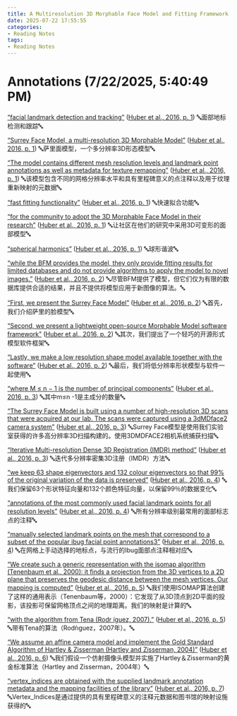 ```yaml
---
title: A Multiresolution 3D Morphable Face Model and Fitting Framework
date: 2025-07-22 17:55:55
categories:
- Reading Notes
tags: 
- Reading Notes
---
```


# Annotations (7/22/2025, 5:40:49 PM)

<span class="highlight" data-annotation="%7B%22attachmentURI%22%3A%22http%3A%2F%2Fzotero.org%2Fusers%2F12198786%2Fitems%2FEIWKIWKF%22%2C%22annotationKey%22%3A%22VYC8VL4V%22%2C%22color%22%3A%22%235fb236%22%2C%22pageLabel%22%3A%221%22%2C%22position%22%3A%7B%22pageIndex%22%3A0%2C%22rects%22%3A%5B%5B501.756%2C529.165%2C521.581%2C537.181%5D%2C%5B129.175%2C518.206%2C243.775%2C526.222%5D%5D%7D%2C%22citationItem%22%3A%7B%22uris%22%3A%5B%22http%3A%2F%2Fzotero.org%2Fusers%2F12198786%2Fitems%2F4GDBRS3R%22%5D%2C%22locator%22%3A%221%22%7D%7D" ztype="zhighlight"><a href="zotero://open-pdf/library/items/EIWKIWKF?page=1&#x26;annotation=VYC8VL4V">“facial landmark detection and tracking”</a></span> <span class="citation" data-citation="%7B%22citationItems%22%3A%5B%7B%22uris%22%3A%5B%22http%3A%2F%2Fzotero.org%2Fusers%2F12198786%2Fitems%2F4GDBRS3R%22%5D%2C%22locator%22%3A%221%22%7D%5D%2C%22properties%22%3A%7B%7D%7D" ztype="zcitation">(<span class="citation-item"><a href="zotero://select/library/items/4GDBRS3R">Huber et al., 2016, p. 1</a></span>)</span> 🔤面部地标检测和跟踪🔤

<span class="highlight" data-annotation="%7B%22attachmentURI%22%3A%22http%3A%2F%2Fzotero.org%2Fusers%2F12198786%2Fitems%2FEIWKIWKF%22%2C%22annotationKey%22%3A%22FSRUCHE9%22%2C%22color%22%3A%22%235fb236%22%2C%22pageLabel%22%3A%221%22%2C%22position%22%3A%7B%22pageIndex%22%3A0%2C%22rects%22%3A%5B%5B240.511%2C496.288%2C467.603%2C504.304%5D%5D%7D%2C%22citationItem%22%3A%7B%22uris%22%3A%5B%22http%3A%2F%2Fzotero.org%2Fusers%2F12198786%2Fitems%2F4GDBRS3R%22%5D%2C%22locator%22%3A%221%22%7D%7D" ztype="zhighlight"><a href="zotero://open-pdf/library/items/EIWKIWKF?page=1&#x26;annotation=FSRUCHE9">“Surrey Face Model, a multi-resolution 3D Morphable Model”</a></span> <span class="citation" data-citation="%7B%22citationItems%22%3A%5B%7B%22uris%22%3A%5B%22http%3A%2F%2Fzotero.org%2Fusers%2F12198786%2Fitems%2F4GDBRS3R%22%5D%2C%22locator%22%3A%221%22%7D%5D%2C%22properties%22%3A%7B%7D%7D" ztype="zcitation">(<span class="citation-item"><a href="zotero://select/library/items/4GDBRS3R">Huber et al., 2016, p. 1</a></span>)</span> 🔤萨里面模型，一个多分辨率3D形态模型🔤

<span class="highlight" data-annotation="%7B%22attachmentURI%22%3A%22http%3A%2F%2Fzotero.org%2Fusers%2F12198786%2Fitems%2FEIWKIWKF%22%2C%22annotationKey%22%3A%22J5C9NW2X%22%2C%22color%22%3A%22%235fb236%22%2C%22pageLabel%22%3A%221%22%2C%22position%22%3A%7B%22pageIndex%22%3A0%2C%22rects%22%3A%5B%5B329.951%2C485.329%2C521.581%2C493.345%5D%2C%5B129.175%2C474.37%2C403.385%2C482.386%5D%5D%7D%2C%22citationItem%22%3A%7B%22uris%22%3A%5B%22http%3A%2F%2Fzotero.org%2Fusers%2F12198786%2Fitems%2F4GDBRS3R%22%5D%2C%22locator%22%3A%221%22%7D%7D" ztype="zhighlight"><a href="zotero://open-pdf/library/items/EIWKIWKF?page=1&#x26;annotation=J5C9NW2X">“The model contains different mesh resolution levels and landmark point annotations as well as metadata for texture remapping”</a></span> <span class="citation" data-citation="%7B%22citationItems%22%3A%5B%7B%22uris%22%3A%5B%22http%3A%2F%2Fzotero.org%2Fusers%2F12198786%2Fitems%2F4GDBRS3R%22%5D%2C%22locator%22%3A%221%22%7D%5D%2C%22properties%22%3A%7B%7D%7D" ztype="zcitation">(<span class="citation-item"><a href="zotero://select/library/items/4GDBRS3R">Huber et al., 2016, p. 1</a></span>)</span> 🔤该模型包含不同的网格分辨率水平和具有里程碑意义的点注释以及用于纹理重新映射的元数据🔤

<span class="highlight" data-annotation="%7B%22attachmentURI%22%3A%22http%3A%2F%2Fzotero.org%2Fusers%2F12198786%2Fitems%2FEIWKIWKF%22%2C%22annotationKey%22%3A%228TQ2H7V5%22%2C%22color%22%3A%22%232ea8e5%22%2C%22pageLabel%22%3A%221%22%2C%22position%22%3A%7B%22pageIndex%22%3A0%2C%22rects%22%3A%5B%5B508.723%2C441.493%2C521.581%2C449.509%5D%2C%5B129.175%2C430.535%2C199.247%2C438.551%5D%5D%7D%2C%22citationItem%22%3A%7B%22uris%22%3A%5B%22http%3A%2F%2Fzotero.org%2Fusers%2F12198786%2Fitems%2F4GDBRS3R%22%5D%2C%22locator%22%3A%221%22%7D%7D" ztype="zhighlight"><a href="zotero://open-pdf/library/items/EIWKIWKF?page=1&#x26;annotation=8TQ2H7V5">“fast fitting functionality”</a></span> <span class="citation" data-citation="%7B%22citationItems%22%3A%5B%7B%22uris%22%3A%5B%22http%3A%2F%2Fzotero.org%2Fusers%2F12198786%2Fitems%2F4GDBRS3R%22%5D%2C%22locator%22%3A%221%22%7D%5D%2C%22properties%22%3A%7B%7D%7D" ztype="zcitation">(<span class="citation-item"><a href="zotero://select/library/items/4GDBRS3R">Huber et al., 2016, p. 1</a></span>)</span> 🔤快速拟合功能🔤

<span class="highlight" data-annotation="%7B%22attachmentURI%22%3A%22http%3A%2F%2Fzotero.org%2Fusers%2F12198786%2Fitems%2FEIWKIWKF%22%2C%22annotationKey%22%3A%228ZUFALM6%22%2C%22color%22%3A%22%232ea8e5%22%2C%22pageLabel%22%3A%221%22%2C%22position%22%3A%7B%22pageIndex%22%3A0%2C%22rects%22%3A%5B%5B282.886%2C419.576%2C521.581%2C427.592%5D%2C%5B129.175%2C408.617%2C159.042%2C416.633%5D%5D%7D%2C%22citationItem%22%3A%7B%22uris%22%3A%5B%22http%3A%2F%2Fzotero.org%2Fusers%2F12198786%2Fitems%2F4GDBRS3R%22%5D%2C%22locator%22%3A%221%22%7D%7D" ztype="zhighlight"><a href="zotero://open-pdf/library/items/EIWKIWKF?page=1&#x26;annotation=8ZUFALM6">“for the community to adopt the 3D Morphable Face Model in their research”</a></span> <span class="citation" data-citation="%7B%22citationItems%22%3A%5B%7B%22uris%22%3A%5B%22http%3A%2F%2Fzotero.org%2Fusers%2F12198786%2Fitems%2F4GDBRS3R%22%5D%2C%22locator%22%3A%221%22%7D%5D%2C%22properties%22%3A%7B%7D%7D" ztype="zcitation">(<span class="citation-item"><a href="zotero://select/library/items/4GDBRS3R">Huber et al., 2016, p. 1</a></span>)</span> 🔤让社区在他们的研究中采用3D可变形的面部模型🔤

<span class="highlight" data-annotation="%7B%22attachmentURI%22%3A%22http%3A%2F%2Fzotero.org%2Fusers%2F12198786%2Fitems%2FEIWKIWKF%22%2C%22annotationKey%22%3A%22VDJ4YAAT%22%2C%22color%22%3A%22%235fb236%22%2C%22pageLabel%22%3A%221%22%2C%22position%22%3A%7B%22pageIndex%22%3A0%2C%22rects%22%3A%5B%5B359.854%2C330.246%2C439.784%2C339.153%5D%5D%7D%2C%22citationItem%22%3A%7B%22uris%22%3A%5B%22http%3A%2F%2Fzotero.org%2Fusers%2F12198786%2Fitems%2F4GDBRS3R%22%5D%2C%22locator%22%3A%221%22%7D%7D" ztype="zhighlight"><a href="zotero://open-pdf/library/items/EIWKIWKF?page=1&#x26;annotation=VDJ4YAAT">“spherical harmonics”</a></span> <span class="citation" data-citation="%7B%22citationItems%22%3A%5B%7B%22uris%22%3A%5B%22http%3A%2F%2Fzotero.org%2Fusers%2F12198786%2Fitems%2F4GDBRS3R%22%5D%2C%22locator%22%3A%221%22%7D%5D%2C%22properties%22%3A%7B%7D%7D" ztype="zcitation">(<span class="citation-item"><a href="zotero://select/library/items/4GDBRS3R">Huber et al., 2016, p. 1</a></span>)</span> 🔤球形谐波🔤

<span class="highlight" data-annotation="%7B%22attachmentURI%22%3A%22http%3A%2F%2Fzotero.org%2Fusers%2F12198786%2Fitems%2FEIWKIWKF%22%2C%22annotationKey%22%3A%22JFGNVTTB%22%2C%22color%22%3A%22%232ea8e5%22%2C%22pageLabel%22%3A%222%22%2C%22position%22%3A%7B%22pageIndex%22%3A1%2C%22rects%22%3A%5B%5B94.762%2C466.957%2C286.313%2C475.864%5D%2C%5B73.701%2C455.499%2C286.323%2C464.406%5D%2C%5B73.701%2C444.042%2C286.323%2C452.949%5D%2C%5B73.701%2C432.585%2C93.895%2C441.492%5D%5D%7D%2C%22citationItem%22%3A%7B%22uris%22%3A%5B%22http%3A%2F%2Fzotero.org%2Fusers%2F12198786%2Fitems%2F4GDBRS3R%22%5D%2C%22locator%22%3A%222%22%7D%7D" ztype="zhighlight"><a href="zotero://open-pdf/library/items/EIWKIWKF?page=2&#x26;annotation=JFGNVTTB">“while the BFM provides the model, they only provide fitting results for limited databases and do not provide algorithms to apply the model to novel images.”</a></span> <span class="citation" data-citation="%7B%22citationItems%22%3A%5B%7B%22uris%22%3A%5B%22http%3A%2F%2Fzotero.org%2Fusers%2F12198786%2Fitems%2F4GDBRS3R%22%5D%2C%22locator%22%3A%222%22%7D%5D%2C%22properties%22%3A%7B%7D%7D" ztype="zcitation">(<span class="citation-item"><a href="zotero://select/library/items/4GDBRS3R">Huber et al., 2016, p. 2</a></span>)</span> 🔤尽管BFM提供了模型，但它们仅为有限的数据库提供合适的结果，并且不提供将模型应用于新图像的算法。🔤

<span class="highlight" data-annotation="%7B%22attachmentURI%22%3A%22http%3A%2F%2Fzotero.org%2Fusers%2F12198786%2Fitems%2FEIWKIWKF%22%2C%22annotationKey%22%3A%22K45XDXEW%22%2C%22color%22%3A%22%235fb236%22%2C%22pageLabel%22%3A%222%22%2C%22position%22%3A%7B%22pageIndex%22%3A1%2C%22rects%22%3A%5B%5B500.851%2C606.203%2C521.613%2C615.11%5D%2C%5B308.995%2C594.746%2C445.383%2C603.653%5D%5D%7D%2C%22citationItem%22%3A%7B%22uris%22%3A%5B%22http%3A%2F%2Fzotero.org%2Fusers%2F12198786%2Fitems%2F4GDBRS3R%22%5D%2C%22locator%22%3A%222%22%7D%7D" ztype="zhighlight"><a href="zotero://open-pdf/library/items/EIWKIWKF?page=2&#x26;annotation=K45XDXEW">“First, we present the Surrey Face Model”</a></span> <span class="citation" data-citation="%7B%22citationItems%22%3A%5B%7B%22uris%22%3A%5B%22http%3A%2F%2Fzotero.org%2Fusers%2F12198786%2Fitems%2F4GDBRS3R%22%5D%2C%22locator%22%3A%222%22%7D%5D%2C%22properties%22%3A%7B%7D%7D" ztype="zcitation">(<span class="citation-item"><a href="zotero://select/library/items/4GDBRS3R">Huber et al., 2016, p. 2</a></span>)</span> 🔤首先，我们介绍萨里的脸模型🔤

<span class="highlight" data-annotation="%7B%22attachmentURI%22%3A%22http%3A%2F%2Fzotero.org%2Fusers%2F12198786%2Fitems%2FEIWKIWKF%22%2C%22annotationKey%22%3A%22DJVXMEPW%22%2C%22color%22%3A%22%235fb236%22%2C%22pageLabel%22%3A%222%22%2C%22position%22%3A%7B%22pageIndex%22%3A1%2C%22rects%22%3A%5B%5B475.42%2C571.832%2C521.617%2C580.739%5D%2C%5B308.995%2C560.375%2C521.617%2C569.282%5D%2C%5B308.995%2C548.918%2C390.878%2C557.825%5D%5D%7D%2C%22citationItem%22%3A%7B%22uris%22%3A%5B%22http%3A%2F%2Fzotero.org%2Fusers%2F12198786%2Fitems%2F4GDBRS3R%22%5D%2C%22locator%22%3A%222%22%7D%7D" ztype="zhighlight"><a href="zotero://open-pdf/library/items/EIWKIWKF?page=2&#x26;annotation=DJVXMEPW">“Second, we present a lightweight open-source Morphable Model software framework”</a></span> <span class="citation" data-citation="%7B%22citationItems%22%3A%5B%7B%22uris%22%3A%5B%22http%3A%2F%2Fzotero.org%2Fusers%2F12198786%2Fitems%2F4GDBRS3R%22%5D%2C%22locator%22%3A%222%22%7D%5D%2C%22properties%22%3A%7B%7D%7D" ztype="zcitation">(<span class="citation-item"><a href="zotero://select/library/items/4GDBRS3R">Huber et al., 2016, p. 2</a></span>)</span> 🔤其次，我们提出了一个轻巧的开源形式模型软件框架🔤

<span class="highlight" data-annotation="%7B%22attachmentURI%22%3A%22http%3A%2F%2Fzotero.org%2Fusers%2F12198786%2Fitems%2FEIWKIWKF%22%2C%22annotationKey%22%3A%22839YF5GU%22%2C%22color%22%3A%22%235fb236%22%2C%22pageLabel%22%3A%222%22%2C%22position%22%3A%7B%22pageIndex%22%3A1%2C%22rects%22%3A%5B%5B385.837%2C526.004%2C521.617%2C534.911%5D%2C%5B308.995%2C514.547%2C510.289%2C523.454%5D%5D%7D%2C%22citationItem%22%3A%7B%22uris%22%3A%5B%22http%3A%2F%2Fzotero.org%2Fusers%2F12198786%2Fitems%2F4GDBRS3R%22%5D%2C%22locator%22%3A%222%22%7D%7D" ztype="zhighlight"><a href="zotero://open-pdf/library/items/EIWKIWKF?page=2&#x26;annotation=839YF5GU">“Lastly, we make a low resolution shape model available together with the software”</a></span> <span class="citation" data-citation="%7B%22citationItems%22%3A%5B%7B%22uris%22%3A%5B%22http%3A%2F%2Fzotero.org%2Fusers%2F12198786%2Fitems%2F4GDBRS3R%22%5D%2C%22locator%22%3A%222%22%7D%5D%2C%22properties%22%3A%7B%7D%7D" ztype="zcitation">(<span class="citation-item"><a href="zotero://select/library/items/4GDBRS3R">Huber et al., 2016, p. 2</a></span>)</span> 🔤最后，我们将低分辨率形状模型与软件一起使用🔤

<span class="highlight" data-annotation="%7B%22attachmentURI%22%3A%22http%3A%2F%2Fzotero.org%2Fusers%2F12198786%2Fitems%2FEIWKIWKF%22%2C%22annotationKey%22%3A%226NDX6FIH%22%2C%22color%22%3A%22%235fb236%22%2C%22pageLabel%22%3A%223%22%2C%22position%22%3A%7B%22pageIndex%22%3A2%2C%22rects%22%3A%5B%5B136.734%2C586.633%2C286.321%2C596.257%5D%2C%5B73.701%2C574.837%2C161.332%2C585.869%5D%5D%7D%2C%22citationItem%22%3A%7B%22uris%22%3A%5B%22http%3A%2F%2Fzotero.org%2Fusers%2F12198786%2Fitems%2F4GDBRS3R%22%5D%2C%22locator%22%3A%223%22%7D%7D" ztype="zhighlight"><a href="zotero://open-pdf/library/items/EIWKIWKF?page=3&#x26;annotation=6NDX6FIH">“where M ≤ n − 1 is the number of principal components”</a></span> <span class="citation" data-citation="%7B%22citationItems%22%3A%5B%7B%22uris%22%3A%5B%22http%3A%2F%2Fzotero.org%2Fusers%2F12198786%2Fitems%2F4GDBRS3R%22%5D%2C%22locator%22%3A%223%22%7D%5D%2C%22properties%22%3A%7B%7D%7D" ztype="zcitation">(<span class="citation-item"><a href="zotero://select/library/items/4GDBRS3R">Huber et al., 2016, p. 3</a></span>)</span> 🔤其中m≤n -1是主成分的数量🔤

<span class="highlight" data-annotation="%7B%22attachmentURI%22%3A%22http%3A%2F%2Fzotero.org%2Fusers%2F12198786%2Fitems%2FEIWKIWKF%22%2C%22annotationKey%22%3A%22NQ2FF4DH%22%2C%22color%22%3A%22%232ea8e5%22%2C%22pageLabel%22%3A%223%22%2C%22position%22%3A%7B%22pageIndex%22%3A2%2C%22rects%22%3A%5B%5B73.701%2C492.072%2C286.323%2C500.979%5D%2C%5B73.701%2C480.615%2C286.323%2C489.522%5D%2C%5B73.701%2C469.158%2C285.82%2C479.924%5D%2C%5B73.701%2C457.701%2C134.204%2C466.608%5D%5D%7D%2C%22citationItem%22%3A%7B%22uris%22%3A%5B%22http%3A%2F%2Fzotero.org%2Fusers%2F12198786%2Fitems%2F4GDBRS3R%22%5D%2C%22locator%22%3A%223%22%7D%7D" ztype="zhighlight"><a href="zotero://open-pdf/library/items/EIWKIWKF?page=3&#x26;annotation=NQ2FF4DH">“The Surrey Face Model is built using a number of high-resolution 3D scans that were acquired at our lab. The scans were captured using a 3dMDface2 camera system”</a></span> <span class="citation" data-citation="%7B%22citationItems%22%3A%5B%7B%22uris%22%3A%5B%22http%3A%2F%2Fzotero.org%2Fusers%2F12198786%2Fitems%2F4GDBRS3R%22%5D%2C%22locator%22%3A%223%22%7D%5D%2C%22properties%22%3A%7B%7D%7D" ztype="zcitation">(<span class="citation-item"><a href="zotero://select/library/items/4GDBRS3R">Huber et al., 2016, p. 3</a></span>)</span> 🔤Surrey Face模型是使用我们实验室获得的许多高分辨率3D扫描构建的。使用3DMDFACE2相机系统捕获扫描🔤

<span class="highlight" data-annotation="%7B%22attachmentURI%22%3A%22http%3A%2F%2Fzotero.org%2Fusers%2F12198786%2Fitems%2FEIWKIWKF%22%2C%22annotationKey%22%3A%22APG42G93%22%2C%22color%22%3A%22%235fb236%22%2C%22pageLabel%22%3A%223%22%2C%22position%22%3A%7B%22pageIndex%22%3A2%2C%22rects%22%3A%5B%5B122.996%2C308.534%2C286.323%2C317.441%5D%2C%5B73.701%2C297.077%2C173.387%2C305.984%5D%5D%7D%2C%22citationItem%22%3A%7B%22uris%22%3A%5B%22http%3A%2F%2Fzotero.org%2Fusers%2F12198786%2Fitems%2F4GDBRS3R%22%5D%2C%22locator%22%3A%223%22%7D%7D" ztype="zhighlight"><a href="zotero://open-pdf/library/items/EIWKIWKF?page=3&#x26;annotation=APG42G93">“Iterative Multi-resolution Dense 3D Registration (IMDR) method”</a></span> <span class="citation" data-citation="%7B%22citationItems%22%3A%5B%7B%22uris%22%3A%5B%22http%3A%2F%2Fzotero.org%2Fusers%2F12198786%2Fitems%2F4GDBRS3R%22%5D%2C%22locator%22%3A%223%22%7D%5D%2C%22properties%22%3A%7B%7D%7D" ztype="zcitation">(<span class="citation-item"><a href="zotero://select/library/items/4GDBRS3R">Huber et al., 2016, p. 3</a></span>)</span> 🔤迭代多分辨率密集3D注册（IMDR）方法🔤

<span class="highlight" data-annotation="%7B%22attachmentURI%22%3A%22http%3A%2F%2Fzotero.org%2Fusers%2F12198786%2Fitems%2FEIWKIWKF%22%2C%22annotationKey%22%3A%22AA4BELMI%22%2C%22color%22%3A%22%235fb236%22%2C%22pageLabel%22%3A%224%22%2C%22position%22%3A%7B%22pageIndex%22%3A3%2C%22rects%22%3A%5B%5B163.902%2C210.272%2C286.323%2C219.179%5D%2C%5B73.701%2C198.815%2C286.313%2C207.722%5D%2C%5B73.701%2C187.358%2C218.278%2C196.265%5D%5D%7D%2C%22citationItem%22%3A%7B%22uris%22%3A%5B%22http%3A%2F%2Fzotero.org%2Fusers%2F12198786%2Fitems%2F4GDBRS3R%22%5D%2C%22locator%22%3A%224%22%7D%7D" ztype="zhighlight"><a href="zotero://open-pdf/library/items/EIWKIWKF?page=4&#x26;annotation=AA4BELMI">“we keep 63 shape eigenvectors and 132 colour eigenvectors so that 99% of the original variation of the data is preserved”</a></span> <span class="citation" data-citation="%7B%22citationItems%22%3A%5B%7B%22uris%22%3A%5B%22http%3A%2F%2Fzotero.org%2Fusers%2F12198786%2Fitems%2F4GDBRS3R%22%5D%2C%22locator%22%3A%224%22%7D%5D%2C%22properties%22%3A%7B%7D%7D" ztype="zcitation">(<span class="citation-item"><a href="zotero://select/library/items/4GDBRS3R">Huber et al., 2016, p. 4</a></span>)</span> 🔤我们保留63个形状特征向量和132个颜色特征向量，以保留99％的数据变化🔤

<span class="highlight" data-annotation="%7B%22attachmentURI%22%3A%22http%3A%2F%2Fzotero.org%2Fusers%2F12198786%2Fitems%2FEIWKIWKF%22%2C%22annotationKey%22%3A%22Q9PT3CZB%22%2C%22color%22%3A%22%235fb236%22%2C%22pageLabel%22%3A%224%22%2C%22position%22%3A%7B%22pageIndex%22%3A3%2C%22rects%22%3A%5B%5B464.388%2C321.478%2C521.613%2C330.385%5D%2C%5B308.995%2C310.021%2C521.617%2C318.928%5D%2C%5B308.995%2C298.564%2C386.763%2C307.471%5D%5D%7D%2C%22citationItem%22%3A%7B%22uris%22%3A%5B%22http%3A%2F%2Fzotero.org%2Fusers%2F12198786%2Fitems%2F4GDBRS3R%22%5D%2C%22locator%22%3A%224%22%7D%7D" ztype="zhighlight"><a href="zotero://open-pdf/library/items/EIWKIWKF?page=4&#x26;annotation=Q9PT3CZB">“annotations of the most commonly used facial landmark points for all resolution levels”</a></span> <span class="citation" data-citation="%7B%22citationItems%22%3A%5B%7B%22uris%22%3A%5B%22http%3A%2F%2Fzotero.org%2Fusers%2F12198786%2Fitems%2F4GDBRS3R%22%5D%2C%22locator%22%3A%224%22%7D%5D%2C%22properties%22%3A%7B%7D%7D" ztype="zcitation">(<span class="citation-item"><a href="zotero://select/library/items/4GDBRS3R">Huber et al., 2016, p. 4</a></span>)</span> 🔤所有分辨率级别最常用的面部标志点的注释🔤

<span class="highlight" data-annotation="%7B%22attachmentURI%22%3A%22http%3A%2F%2Fzotero.org%2Fusers%2F12198786%2Fitems%2FEIWKIWKF%22%2C%22annotationKey%22%3A%22SB72J5VH%22%2C%22color%22%3A%22%232ea8e5%22%2C%22pageLabel%22%3A%224%22%2C%22position%22%3A%7B%22pageIndex%22%3A3%2C%22rects%22%3A%5B%5B308.995%2C172.536%2C521.617%2C181.443%5D%2C%5B308.995%2C161.079%2C521.617%2C169.986%5D%2C%5B308.995%2C149.622%2C358.618%2C160.389%5D%5D%7D%2C%22citationItem%22%3A%7B%22uris%22%3A%5B%22http%3A%2F%2Fzotero.org%2Fusers%2F12198786%2Fitems%2F4GDBRS3R%22%5D%2C%22locator%22%3A%224%22%7D%7D" ztype="zhighlight"><a href="zotero://open-pdf/library/items/EIWKIWKF?page=4&#x26;annotation=SB72J5VH">“manually selected landmark points on the mesh that correspond to a subset of the popular ibug facial point annotations3”</a></span> <span class="citation" data-citation="%7B%22citationItems%22%3A%5B%7B%22uris%22%3A%5B%22http%3A%2F%2Fzotero.org%2Fusers%2F12198786%2Fitems%2F4GDBRS3R%22%5D%2C%22locator%22%3A%224%22%7D%5D%2C%22properties%22%3A%7B%7D%7D" ztype="zcitation">(<span class="citation-item"><a href="zotero://select/library/items/4GDBRS3R">Huber et al., 2016, p. 4</a></span>)</span> 🔤在网格上手动选择的地标点，与流行的Ibug面部点注释相对应🔤

<span class="highlight" data-annotation="%7B%22attachmentURI%22%3A%22http%3A%2F%2Fzotero.org%2Fusers%2F12198786%2Fitems%2FEIWKIWKF%22%2C%22annotationKey%22%3A%229IGHYGJ8%22%2C%22color%22%3A%22%235fb236%22%2C%22pageLabel%22%3A%225%22%2C%22position%22%3A%7B%22pageIndex%22%3A4%2C%22rects%22%3A%5B%5B166.124%2C164.444%2C286.323%2C173.351%5D%2C%5B73.701%2C152.987%2C286.323%2C161.894%5D%2C%5B73.701%2C141.53%2C286.323%2C150.437%5D%2C%5B73.701%2C130.072%2C286.323%2C138.979%5D%2C%5B73.701%2C118.615%2C286.323%2C127.522%5D%5D%7D%2C%22citationItem%22%3A%7B%22uris%22%3A%5B%22http%3A%2F%2Fzotero.org%2Fusers%2F12198786%2Fitems%2F4GDBRS3R%22%5D%2C%22locator%22%3A%225%22%7D%7D" ztype="zhighlight"><a href="zotero://open-pdf/library/items/EIWKIWKF?page=5&#x26;annotation=9IGHYGJ8">“We create such a generic representation with the isomap algorithm (Tenenbaum et al., 2000): it finds a projection from the 3D vertices to a 2D plane that preserves the geodesic distance between the mesh vertices. Our mapping is computed”</a></span> <span class="citation" data-citation="%7B%22citationItems%22%3A%5B%7B%22uris%22%3A%5B%22http%3A%2F%2Fzotero.org%2Fusers%2F12198786%2Fitems%2F4GDBRS3R%22%5D%2C%22locator%22%3A%225%22%7D%5D%2C%22properties%22%3A%7B%7D%7D" ztype="zcitation">(<span class="citation-item"><a href="zotero://select/library/items/4GDBRS3R">Huber et al., 2016, p. 5</a></span>)</span> 🔤我们使用ISOMAP算法创建了这样的通用表示（Tenenbaum等，2000）：它发现了从3D顶点到2D平面的投影，该投影可保留网格顶点之间的地理距离。我们的映射是计算的🔤

<span class="highlight" data-annotation="%7B%22attachmentURI%22%3A%22http%3A%2F%2Fzotero.org%2Fusers%2F12198786%2Fitems%2FEIWKIWKF%22%2C%22annotationKey%22%3A%225NNKHRD4%22%2C%22color%22%3A%22%235fb236%22%2C%22pageLabel%22%3A%225%22%2C%22position%22%3A%7B%22pageIndex%22%3A4%2C%22rects%22%3A%5B%5B308.995%2C516.456%2C504.202%2C525.413%5D%5D%7D%2C%22citationItem%22%3A%7B%22uris%22%3A%5B%22http%3A%2F%2Fzotero.org%2Fusers%2F12198786%2Fitems%2F4GDBRS3R%22%5D%2C%22locator%22%3A%225%22%7D%7D" ztype="zhighlight"><a href="zotero://open-pdf/library/items/EIWKIWKF?page=5&#x26;annotation=5NNKHRD4">“with the algorithm from Tena (Rodr ́ıguez, 2007).”</a></span> <span class="citation" data-citation="%7B%22citationItems%22%3A%5B%7B%22uris%22%3A%5B%22http%3A%2F%2Fzotero.org%2Fusers%2F12198786%2Fitems%2F4GDBRS3R%22%5D%2C%22locator%22%3A%225%22%7D%5D%2C%22properties%22%3A%7B%7D%7D" ztype="zcitation">(<span class="citation-item"><a href="zotero://select/library/items/4GDBRS3R">Huber et al., 2016, p. 5</a></span>)</span> 🔤带有Tena的算法（Rodŕıguez，2007年）。🔤

<span class="highlight" data-annotation="%7B%22attachmentURI%22%3A%22http%3A%2F%2Fzotero.org%2Fusers%2F12198786%2Fitems%2FEIWKIWKF%22%2C%22annotationKey%22%3A%22MBPDCBJG%22%2C%22color%22%3A%22%235fb236%22%2C%22pageLabel%22%3A%226%22%2C%22position%22%3A%7B%22pageIndex%22%3A5%2C%22rects%22%3A%5B%5B355.54%2C614.546%2C521.617%2C623.453%5D%2C%5B308.995%2C603.089%2C521.615%2C611.996%5D%2C%5B308.995%2C591.632%2C490.952%2C600.539%5D%5D%7D%2C%22citationItem%22%3A%7B%22uris%22%3A%5B%22http%3A%2F%2Fzotero.org%2Fusers%2F12198786%2Fitems%2F4GDBRS3R%22%5D%2C%22locator%22%3A%226%22%7D%7D" ztype="zhighlight"><a href="zotero://open-pdf/library/items/EIWKIWKF?page=6&#x26;annotation=MBPDCBJG">“We assume an affine camera model and implement the Gold Standard Algorithm of Hartley &#x26; Zisserman (Hartley and Zisserman, 2004)”</a></span> <span class="citation" data-citation="%7B%22citationItems%22%3A%5B%7B%22uris%22%3A%5B%22http%3A%2F%2Fzotero.org%2Fusers%2F12198786%2Fitems%2F4GDBRS3R%22%5D%2C%22locator%22%3A%226%22%7D%5D%2C%22properties%22%3A%7B%7D%7D" ztype="zcitation">(<span class="citation-item"><a href="zotero://select/library/items/4GDBRS3R">Huber et al., 2016, p. 6</a></span>)</span> 🔤我们假设一个仿射摄像头模型并实施了Hartley＆Zisserman的黄金标准算法（Hartley and Zisserman，2004年）🔤

<span class="highlight" data-annotation="%7B%22attachmentURI%22%3A%22http%3A%2F%2Fzotero.org%2Fusers%2F12198786%2Fitems%2FEIWKIWKF%22%2C%22annotationKey%22%3A%22CRNKAMNQ%22%2C%22color%22%3A%22%235fb236%22%2C%22pageLabel%22%3A%227%22%2C%22position%22%3A%7B%22pageIndex%22%3A6%2C%22rects%22%3A%5B%5B129.353%2C392.911%2C286.32%2C401.818%5D%2C%5B73.701%2C381.454%2C286.323%2C390.361%5D%2C%5B73.701%2C369.997%2C186.697%2C378.904%5D%5D%7D%2C%22citationItem%22%3A%7B%22uris%22%3A%5B%22http%3A%2F%2Fzotero.org%2Fusers%2F12198786%2Fitems%2F4GDBRS3R%22%5D%2C%22locator%22%3A%227%22%7D%7D" ztype="zhighlight"><a href="zotero://open-pdf/library/items/EIWKIWKF?page=7&#x26;annotation=CRNKAMNQ">“vertex_indices are obtained with the supplied landmark annotation metadata and the mapping facilities of the library”</a></span> <span class="citation" data-citation="%7B%22citationItems%22%3A%5B%7B%22uris%22%3A%5B%22http%3A%2F%2Fzotero.org%2Fusers%2F12198786%2Fitems%2F4GDBRS3R%22%5D%2C%22locator%22%3A%227%22%7D%5D%2C%22properties%22%3A%7B%7D%7D" ztype="zcitation">(<span class="citation-item"><a href="zotero://select/library/items/4GDBRS3R">Huber et al., 2016, p. 7</a></span>)</span> 🔤Vertex\_Indices是通过提供的具有里程碑意义的注释元数据和图书馆的映射设施获得的🔤
